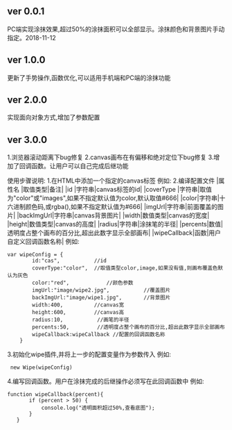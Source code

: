 ﻿## ver 0.0.1 ##
PC端实现涂抹效果,超过50%的涂抹面积可以全部显示。涂抹颜色和背景图片手动指定。2018-11-12
## ver 1.0.0 ##
更新了手势操作,函数优化,可以适用手机端和PC端的涂抹功能
## ver 2.0.0 ##
实现面向对象方式,增加了参数配置
## ver 3.0.0 ##
1.浏览器滚动距离下bug修复
2.canvas画布在有偏移和绝对定位下bug修复
3.增加了回调函数。让用户可以自己完成后继功能

使用步骤说明:
1.在HTML中添加一个指定的canvas标签
例如:<canvas id="cas"></canvas>
2.编译配置文件
|属性名 |取值类型|备注|
|id |字符串|canvas标签的id|
|coverType |字符串|取值为"color"或"images",如果不指定默认值为color,默认取值#666|
|color|字符串|十六进制颜色码,或rgba(),如果不指定默认值为#666|
|imgUrl|字符串|前面覆盖的图片|
|backImgUrl|字符串|canvas背景图片|
|width|数值类型|canvas的宽度|
|height|数值类型|canvas的高度|
|radius|字符串|涂抹笔的半径|
|percents|数值|透明度占整个画布的百分比,超出此数字显示全部画布|
|wipeCallback|函数|用户自定义回调函数名称|
例如:
``` 
var wipeConfig = {
		id:"cas", 			//id
		coverType:"color",  //取值类型color,image,如果没有值,则画布覆盖色默认为灰色
		color:"red",  		    //颜色参数
		imgUrl:"image/wipe2.jpg",		    //覆盖图片
		backImgUrl:"image/wipe1.jpg",	    //背景图片
		width:400, 		    //canvas宽
		height:600,         //canvas高
		radius:10,           //画笔的半径
		percents:50,		 //透明度占整个画布的百分比,超出此数字显示全部画布
		wipeCallback:wipeCallback //配置的回调函数名称
	}
 ```
 3.初始化wipe插件,并将上一步的配置变量作为参数传入
 例如:
``` 
 new Wipe(wipeConfig)
 ```
 4.编写回调函数。用户在涂抹完成的后继操作必须写在此回调函数中
 例如:
 ``` 
function wipeCallback(percent){
		if (percent > 50) {
			console.log("透明面积超过50%,查看底图");
		}
	}
 ```

